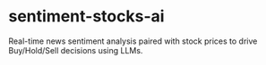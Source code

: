 # sentiment-stocks-ai
Real-time news sentiment analysis paired with stock prices to drive Buy/Hold/Sell decisions using LLMs.
